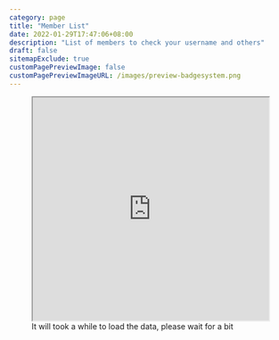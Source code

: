 ```yaml
---
category: page
title: "Member List"
date: 2022-01-29T17:47:06+08:00
description: "List of members to check your username and others"
draft: false
sitemapExclude: true
customPagePreviewImage: false
customPagePreviewImageURL: /images/preview-badgesystem.png
---
```

<figure><iframe id="mainframe" loading="lazy" width="100%" height="400px" style="z-index:0;" src="https://docs.google.com/spreadsheets/d/e/2PACX-1vTj1Cp8-t1ZRB4bvcuFQf-yrOHo3lFnljvG_oASNkQqUj4JISu8Xh32kBx4D2Hxlwb1k_Mm5dHfqTcV/pubhtml?gid=374045316&amp;single=true&amp;widget=true"></iframe><figcaption>It will took a while to load the data, please wait for a bit</figcaption></figure>